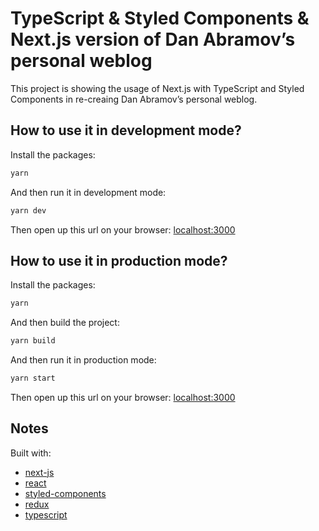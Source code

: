 # TypeScript & Styled Components & Next.js version of Dan Abramov’s personal weblog

This project is showing the usage of Next.js with TypeScript and Styled Components in re-creaing Dan Abramov’s personal weblog.

## How to use it in development mode?

Install the packages:

```bash
yarn
```

And then run it in development mode:

```bash
yarn dev
```

Then open up this url on your browser:
[localhost:3000](http://localhost:300)

## How to use it in production mode?

Install the packages:

```bash
yarn
```

And then build the project:

```bash
yarn build
```

And then run it in production mode:

```bash
yarn start
```

Then open up this url on your browser:
[localhost:3000](http://localhost:300)

## Notes

Built with:

- [next-js](https://nextjs.org/)
- [react](https://reactjs.org/)
- [styled-components](https://styled-components.com)
- [redux](https://redux.js.org/)
- [typescript](https://www.typescriptlang.org/)
